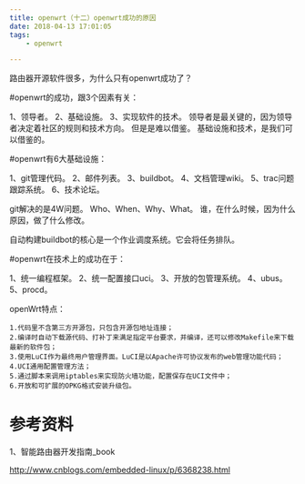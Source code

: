 ```yaml
---
title: openwrt（十二）openwrt成功的原因
date: 2018-04-13 17:01:05
tags:
	- openwrt

---
```




路由器开源软件很多，为什么只有openwrt成功了？

#openwrt的成功，跟3个因素有关：

1、领导者。
2、基础设施。
3、实现软件的技术。
领导者是最关键的，因为领导者决定着社区的规则和技术方向。
但是是难以借鉴。
基础设施和技术，是我们可以借鉴的。

#openwrt有6大基础设施：

1、git管理代码。
2、邮件列表。
3、buildbot。
4、文档管理wiki。
5、trac问题跟踪系统。
6、技术论坛。

git解决的是4W问题。
Who、When、Why、What。
谁，在什么时候，因为什么原因，做了什么修改。

自动构建buildbot的核心是一个作业调度系统。它会将任务排队。

#openwrt在技术上的成功在于：

1、统一编程框架。
2、统一配置接口uci。
3、开放的包管理系统。
4、ubus。
5、procd。



openWrt特点：
```
1.代码里不含第三方开源包，只包含开源包地址连接；
2.编译时自动下载源代码、打补丁来满足指定平台要求，并编译，还可以修改Makefile来下载最新的软件包；
3.使用LuCI作为最终用户管理界面。LuCI是以Apache许可协议发布的web管理功能代码；
4.UCI通用配置管理方法；
5.通过脚本来调用iptables来实现防火墙功能，配置保存在UCI文件中；
6.开放和可扩展的OPKG格式安装升级包。
```

# 参考资料

1、智能路由器开发指南_book

http://www.cnblogs.com/embedded-linux/p/6368238.html
